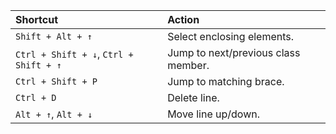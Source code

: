 <!-- TITLE: Eclipse Shortcuts -->
<!-- SUBTITLE: Useful Eclipse Shortcuts -->

| Shortcut                                  | Action                                    |
|:------------------------------------------|:------------------------------------------|
| `Shift + Alt + ↑`                         | Select enclosing elements.                 |
| `Ctrl + Shift + ↓`, `Ctrl + Shift + ↑`    | Jump to next/previous class member.        |
| `Ctrl + Shift + P`                        | Jump to matching brace.                    |
| `Ctrl + D`                                | Delete line.                               |
| `Alt + ↑`, `Alt + ↓`                      | Move line up/down.                         |
